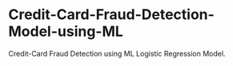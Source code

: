 # Credit-Card-Fraud-Detection-Model-using-ML
Credit-Card Fraud Detection using ML Logistic Regression Model.
